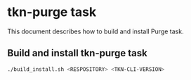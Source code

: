 # tkn-purge task

This document describes how to build and install Purge task.

## Build and install tkn-purge task

```bash
./build_install.sh <RESPOSITORY> <TKN-CLI-VERSION>
```
